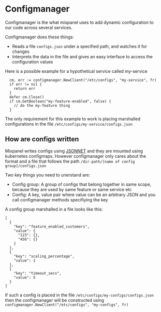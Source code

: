 # Configmanager
Configmanager is the what mixpanel uses to add dynamic configuration to our code across several services. 

Configmanager does these things:
* Reads a file `configs.json` under a specified path, and watches it for changes
* Interprets the data in the file and gives an easy interface to access the configuration values 

Here is a possible example for a hypothetical service called my-service

```
  cm, err := configmanager.NewClient("/etc/configs", "my-service", fr)
  if err != nil {
  	return err
  }
  defer cm.Close()
  if cm.GetBoolean("my-feature-enabled", false) {
  	// do the my-feature thing
  }
```
The only requirement for this example to work is placing marshalled configurations in the file `/etc/configs/my-service/configs.json` 

## How are configs written
Mixpanel writes configs using [JSONNET](https://jsonnet.org/) and they are mounted 
using kubernetes configmaps. However configmanager only cares about the format
and a file that follows the path `/dir-path/[name of config group]/configs.json`

Two key things you need to unerstand are:
* Config group: A group of configs that belong together in same scope, because they are used by same feature or same service etc
* Config: A key, value pair where value can be an arbitrary JSON and you call configmanager methods specifiying the key

A config group marshalled in a file looks like this:
```
[
  {
    "key": "feature_enabled_customers",
    "value": {
      "123": {},
      "456": {}
    }
  },
  {
    "key": "scaling_percentage",
    "value": 1
  },
  {
    "key": "timeout_secs",
    "value": 5
  }
]
```
If such a config is placed in the file `/etc/configs/my-configs/configs.json` then the configmanager
will be constructed using `configmanager.NewClient("/etc/configs", "my-configs", fr)`
